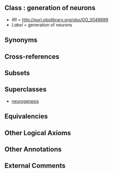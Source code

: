 
## Class : generation of neurons

 * *IRI* = http://purl.obolibrary.org/obo/GO_0048699
 * *Label* = generation of neurons

## Synonyms


## Cross-references


## Subsets


## Superclasses

 * [neurogenesis](../../GO/08/GO_0022008.md)

## Equivalencies


## Other Logical Axioms


## Other Annotations


## External Comments

